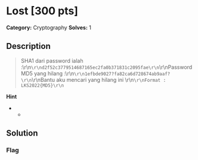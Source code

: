 # Lost [300 pts]

**Category:** Cryptography
**Solves:** 1

## Description
>SHA1 dari password ialah :\r\n```\r\nd2f52c3779514687165ec2fa0b371831c2095fae\r\n```\r\nPassword MD5 yang hilang :\r\n```\r\n1efbde9027?fa82ca6d728674ab9aaf?\r\n```\r\nBantu aku mencari yang hilang ini \r\n```\r\nFormat : LKS2022{MD5}\r\n```

**Hint**
* -

## Solution

### Flag

